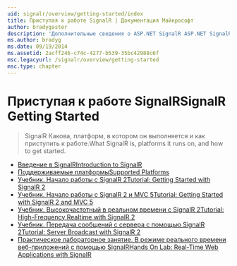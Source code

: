 ```yaml
---
uid: signalr/overview/getting-started/index
title: Приступая к работе SignalR | Документация Майкрософт
author: bradygaster
description: 'Дополнительные сведения о ASP.NET SignalR ASP.NET SignalR представляет новую библиотеку для разработчиков ASP.NET, которая упрощает разработку функций в режиме реального времени. SignalR позволяет бизнес-аналитики...'
ms.author: bradyg
ms.date: 09/19/2014
ms.assetid: 2acff246-c74c-4277-b539-35bc42988c6f
msc.legacyurl: /signalr/overview/getting-started
msc.type: chapter
---
```

<a name="signalr-getting-started"></a><span data-ttu-id="6961b-104">Приступая к работе SignalR</span><span class="sxs-lookup"><span data-stu-id="6961b-104">SignalR Getting Started</span></span>
====================
> <span data-ttu-id="6961b-105">SignalR Какова, платформ, в котором он выполняется и как приступить к работе.</span><span class="sxs-lookup"><span data-stu-id="6961b-105">What SignalR is, platforms it runs on, and how to get started.</span></span>


- [<span data-ttu-id="6961b-106">Введение в SignalR</span><span class="sxs-lookup"><span data-stu-id="6961b-106">Introduction to SignalR</span></span>](introduction-to-signalr.md)
- [<span data-ttu-id="6961b-107">Поддерживаемые платформы</span><span class="sxs-lookup"><span data-stu-id="6961b-107">Supported Platforms</span></span>](supported-platforms.md)
- [<span data-ttu-id="6961b-108">Учебник. Начало работы с SignalR 2</span><span class="sxs-lookup"><span data-stu-id="6961b-108">Tutorial: Getting Started with SignalR 2</span></span>](tutorial-getting-started-with-signalr.md)
- [<span data-ttu-id="6961b-109">Учебник. Начало работы с SignalR 2 и MVC 5</span><span class="sxs-lookup"><span data-stu-id="6961b-109">Tutorial: Getting Started with SignalR 2 and MVC 5</span></span>](tutorial-getting-started-with-signalr-and-mvc.md)
- [<span data-ttu-id="6961b-110">Учебник. Высокочастотный в реальном времени с SignalR 2</span><span class="sxs-lookup"><span data-stu-id="6961b-110">Tutorial: High-Frequency Realtime with SignalR 2</span></span>](tutorial-high-frequency-realtime-with-signalr.md)
- [<span data-ttu-id="6961b-111">Учебник. Передача сообщений с сервера с помощью SignalR 2</span><span class="sxs-lookup"><span data-stu-id="6961b-111">Tutorial: Server Broadcast with SignalR 2</span></span>](tutorial-server-broadcast-with-signalr.md)
- [<span data-ttu-id="6961b-112">Практическое лабораторное занятие. В режиме реального времени веб-приложений с помощью SignalR</span><span class="sxs-lookup"><span data-stu-id="6961b-112">Hands On Lab: Real-Time Web Applications with SignalR</span></span>](real-time-web-applications-with-signalr.md)
